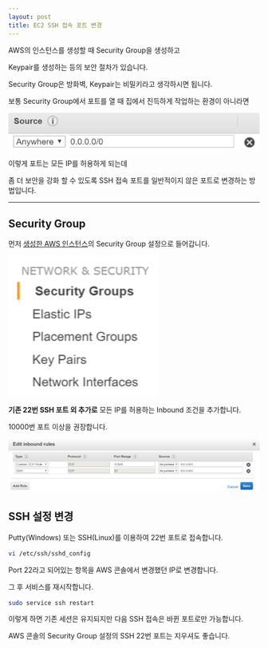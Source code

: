 ```yaml
---
layout: post
title: EC2 SSH 접속 포트 변경
---
```


AWS의 인스턴스를 생성할 때 Security Group을 생성하고

Keypair를 생성하는 등의 보안 절차가 있습니다.

Security Group은 방화벽, Keypair는 비밀키라고 생각하시면 됩니다.

보통 Security Group에서 포트를 열 때 집에서 진득하게 작업하는 환경이 아니라면

![](/image/aws/anywhere.png)

이렇게 포트는 모든 IP를 허용하게 되는데

좀 더 보안을 강화 할 수 있도록 SSH 접속 포트를 일반적이지 않은 포트로 변경하는 방법입니다.

---

## Security Group

먼저 [생성한 AWS 인스턴스](/2016/05/24/aws-ec2.html)의 Security Group 설정으로 들어갑니다.

<img src='/image/aws/secgrp.png' style='width:300px' />

**기존 22번 SSH 포트 외 추가로** 모든 IP를 허용하는 Inbound 조건을 추가합니다.

10000번 포트 이상을 권장합니다.

![](/image/aws/inbound.png)

## SSH 설정 변경

Putty(Windows) 또는 SSH(Linux)를 이용하여 22번 포트로 접속합니다.

```bash
vi /etc/ssh/sshd_config
```

Port 22라고 되어있는 항목을 AWS 콘솔에서 변경했던 IP로 변경합니다.

그 후 서비스를 재시작합니다.

```bash
sudo service ssh restart
```

이렇게 하면 기존 세션은 유지되지만 다음 SSH 접속은 바뀐 포트로만 가능합니다.

AWS 콘솔의 Security Group 설정의 SSH 22번 포트는 지우셔도 좋습니다.
